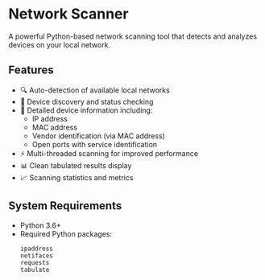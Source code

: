 # Network Scanner

A powerful Python-based network scanning tool that detects and analyzes devices on your local network.

## Features

- 🔍 Auto-detection of available local networks
- 📱 Device discovery and status checking
- 📍 Detailed device information including:
  - IP address
  - MAC address
  - Vendor identification (via MAC address)
  - Open ports with service identification
- ⚡ Multi-threaded scanning for improved performance
- 📊 Clean tabulated results display
- 📈 Scanning statistics and metrics

## System Requirements

- Python 3.6+
- Required Python packages:
  ```
  ipaddress
  netifaces
  requests
  tabulate
  ```